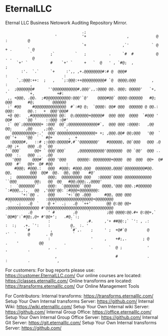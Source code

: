 # EternalLLC
Eternal LLC Business Netowork Auditing Repository Mirror.
                                                                                                                           
                                                                                                                           
                                                                                                                           
                                      .;                                                                                   
                          '           '+                  ,            @               :         @                         
                                      `+                ,`'          ` @             + .       ` @                         
               `        ;`         `   ;          .     `#  #          @             . .         @                         
         `+' `          #    `+' `     +   `  @   ' , `#@;  ,                          ;                                   
           :'.  `.`     `+     :',, ,+.@@@@@@@@#:# @  @@@#                          :                         :            
         `,:@@@:++:  ;   ,   `;:@@@:++@@@@@@@@@@# `@  @@@@;@@@       ,              :          ,                           
     .  ;@@@@@@@#      ''@@@@@@@@@@@#,@@@',,:@@@@ @@. @@@; @@@@@'   `+,             '         `+,          +#:             
     ,, +@@@, .@@.  ;#@@@@@@@@@@@:@@@'`@'    @@@@#@@` @@@@:@@@@@@   #@;             @@@       #@;      ` @@@@@@            
     :' #@@     #@@@@@@@@@@@@@@  #`:#@ @;  `@@@@: @@# @@@  @@@@@@ @ @@.:            @@@:      @@.:   +  @@@'@@@#           
     +@ @@:   ,#@@@@@@@@@@@ @@:  @;@@@@@@+@@@@@#  @@@ @@@  @@@@  `#@@@ '            @@#      `@@ '    ::@@@ :@#'           
     :` @@`;@@@@@@@@+ :@@@` @@`;@@@@@@@@@@@@@#`,  @@@ @@@ :@@@@:   ,@@              @@;      ,@@     ,;@@.    ',           
      `@@@@@@@@@@+:.'  @@@`@@@@@@@@@@@@@@@@@+ +; ,@@@.@@# @@;@@@   '@@  `           @@`'+    '@@  ` ` #@+       ,  +       
      :@@@@@#,   ::# ;:@@@:@@@@@#,#`'@@@@@@@@'   #@@@@@@, @@`@@@   @@@ .@          .@@ ;+    @@@ .@  `@@                   
    ' `@@@`      @@+ ` @@@`@@@`     ,@@@@@@@@@@@'@@@@@@@  @@ `@@'  @@@ ..          @@@  :.   @@@ ..  .@@                   
       '@@@     @@@#`  @@@ '@@@     @@@@@: @@@@@@@@+@@@@  @@  @@@  @@+  @#         @@@  #'   @@+  @# #@@      :            
        #@@@; #@@@.:   @@@  #@@@; #@@@.@@@  @@@@@@@,@@@@`@@@@@@@@@#@@.  @@,        @@@  @@#  @@.  @@, @@@    #@'           
      ;  @@@@@@@@@     @@@;  @@@@@@@@@ @@@   :@@@@@`@@@@ @@@@@@@@@@@@ ``@@@        @@;   @@  @@   #@@;@@@;.,@@@@'          
      :  `@@@@@@@``    @@@:  `@@@@@@@``@@@     @@@@,'@@@ @@@.;#@@@@@@ `:#@@@,,:,   @@  ,'@@@'@@:`:#@@@+@@@@@@@@:           
           '+:`@@ .    @@@     '+:`@@ .@@@      #@@, @@@ @@@   #@@@@@@@@@@@@     :@@@@@@@@@@@@@@@@@@@@+@@@@@@@@            
      `  .;   .@  `    @ +`  .;   .@  `++'       @@ @:@@ @@+  ;@@@@@@@@@@@@@@ #'@@@@@@@@@@@@@@@@@@@@@@@@@@@@@@             
              .@       ' #        .@     `       ;@@ @@@@:@@.#+ @:@@+,`   `@@#@':`#@@;,@+ #'@@+';   .#@.`:;                
             `         :         `      .#.     ,'+ ##@@:;` `': , .:      :  :;   .+. `':    :         @,  :. '            
             `#         ,        `#`,.    ;     ' ;  +@#`@         @     '`  `     @       . @         `                   
                       :                  '     ,    +#;,.       ; @          .    '         @@         .                  
                       ,  .               .       `  @ ;           '               '         '                             
                          ,                          #             .               :         .            ,                
For customers:
   For bug reports please use: https://customer.EternalLLC.com/
   Our online courses are located:  https://classes.eternalllc.com/
   Online transforms are located: https://transforms.eternalllc.com/
   Our Online Management Tools   

For Contributors:
Internal transforms: https://transforms.eternalllc.com/
      Setup Your Own Internal transforms Server: https://github.com/
Internal Wiki: https://wiki.eternalllc.com/
      Setup Your Own Internal wiki Server: https://github.com/
Internal Group Office: https://office.eternalllc.com/
       Setup Your Own Internal Group Office Server: https://github.com/
Internal Git Server: https://git.eternalllc.com/
      Setup Your Own Internal transforms Server: https://github.com/
                                                                                                                           
                                                                                                                           
